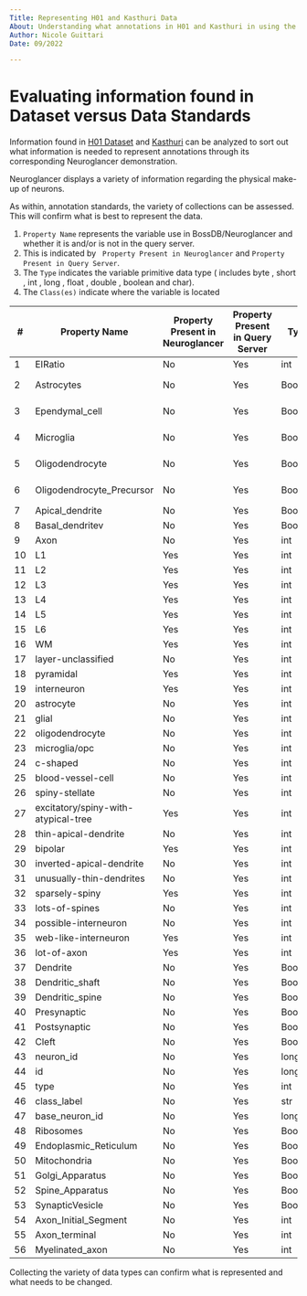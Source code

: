 ```yaml
---
Title: Representing H01 and Kasthuri Data 
About: Understanding what annotations in H01 and Kasthuri in using the draft standard, and can we represent the available annotations for other bossdb datasets (not yet in the connectomics query db) in the updated format. If not, evaluate what is missing that we need to add. 
Author: Nicole Guittari
Date: 09/2022

---
```


# Evaluating information found in Dataset versus Data Standards 

####  
Information found in [H01 Dataset](https://h01-release.storage.googleapis.com/explore.html) and [Kasthuri](https://bossdb.org/project/kasthuri2015) can be analyzed to sort out what information is needed to represent annotations through its corresponding Neuroglancer demonstration. 

Neuroglancer displays a variety of information regarding the physical make-up of neurons. 

As within, annotation standards, the variety of collections can be assessed. This will confirm what is best to represent the data.  

1. `Property Name` represents the variable use in BossDB/Neuroglancer and whether it is and/or is not in the query server. 
2. This is indicated by ` Property Present in Neuroglancer` and `Property Present in Query Server`. 
3. The `Type` indicates the variable primitive data type ( includes byte , short , int , long , float , double , boolean and char). 
4. The `Class(es)` indicate where the variable is located

| # | Property Name                   | Property Present in Neuroglancer         | Property Present in Query Server               | Type    | Class(es)   |
| - | ------------------------------- | ---------------------------------------- | ---------------------------------------- |------   | ------      |
| 1 | EIRatio                         | No                                       | Yes                                      | int     |  Cell           |
| 2 | Astrocytes                      | No                                       | Yes                                      | Boolean | Cell & Dendrite|
| 3 | Ependymal_cell                  | No                                       | Yes                                      | Boolean | Cell & Dendrite|
| 4 | Microglia                       | No                                       | Yes                                      | Boolean | Cell & Dendrite|
| 5 | Oligodendrocyte                 | No                                       | Yes                                      | Boolean | Cell & Dendrite|
| 6 | Oligodendrocyte_Precursor       | No                                       | Yes                                      | Boolean | Cell & Dendrite|
| 7 | Apical_dendrite                 | No                                       | Yes                                      | Boolean |        Dendrite|
| 8 | Basal_dendritev                 | No                                       | Yes                                      | Boolean |         Dendrite|
|9 | Axon                           | No                                      | Yes                                      |int | Axon |
|10 | L1                              | Yes                                      | Yes                                      | int | Cell | 
|11 | L2                              | Yes                                      | Yes                                      | int | Cell |
|12 | L3                              | Yes                                      | Yes                                      | int | Cell |
|13 | L4                              | Yes                                      | Yes                                      | int| Cell |
|14 | L5                              | Yes                                      | Yes                                      | int| Cell |
|15 | L6                              | Yes                                      | Yes                                      | int | Cell |
|16 | WM                              | Yes                                      | Yes                                      | int | Cell |
|17 | layer-unclassified              | No                                       | Yes                                      |int | Cell |
|18 | pyramidal                       | Yes                                      | Yes                                      |int | Cell |
|19 | interneuron                     | Yes                                      | Yes                                      |int | Cell |
|20 | astrocyte                       | No                                       | Yes                                      |int | Cell |
|21 | glial                           | No                                       | Yes                                      |int | Cell |
|22 | oligodendrocyte                 | No                                       | Yes                                      |int | Cell |
|23 | microglia/opc                   | No                                       | Yes                                      |int | Cell |
|24 | c-shaped                        | No                                       | Yes                                      | int | Cell |
|25 | blood-vessel-cell               | No                                       | Yes                                      | int | Cell |
|26 | spiny-stellate                  | No                                       | Yes                                      |int | Cell |
|27 | excitatory/spiny-with-atypical-tree| Yes                                   | Yes                                      |int | Cell |
|28 | thin-apical-dendrite            | No                                       | Yes                                      |int | Cell |
|29 | bipolar                         | Yes                                      | Yes                                      | int | Cell |
|30 | inverted-apical-dendrite        | No                                       | Yes                                      |int | Cell |
|31 | unusually-thin-dendrites        | No                                       | Yes                                      |int | Cell |
|32 | sparsely-spiny                  | Yes                                      | Yes                                      |int | Cell |
|33 | lots-of-spines                  | No                                       | Yes                                      |int | Cell |
|34 | possible-interneuron            | No                                       | Yes                                      |int | Cell |
|35 | web-like-interneuron            | Yes                                      | Yes                                      |int | Cell |
|36 | lot-of-axon                     | Yes                                      | Yes                                      |int | Cell |
|37 | Dendrite                        | No                                      | Yes                                       |Boolean |  Dendrite|
|38 | Dendritic_shaft                 | No                                      | Yes                                      |Boolean |   Dendrite|
|39 | Dendritic_spine                  | No                                      | Yes                                      |Boolean |   Dendrite|
|40 | Presynaptic                     | No                                      | Yes                                      |Boolean | Synapse|
|41 | Postsynaptic                    | No                                      | Yes                                      |Boolean |  Synapse|
|42| Cleft                            | No                                      | Yes                                      |Boolean | Synapse|
|43 | neuron_id                   | No                                      | Yes                                      |long_int | Synapse|
|44 | id                          | No                                      | Yes                                      |long_int | Synapse |
|45 | type                        | No                                      | Yes                                      |int | Synapse |
|46 | class_label                 | No                                      | Yes                                      |str | Synapse |
|47 | base_neuron_id              | No                                      | Yes                                      |long_int | Synapse |
|48 | Ribosomes                       | No                                      | Yes                                      |Boolean | Organelle|
|49 | Endoplasmic_Reticulum           | No                                      | Yes                                      |Boolean | Organelle|
|50 | Mitochondria                     | No                                      | Yes                                      |Boolean | Organelle|
|51 | Golgi_Apparatus                 | No                                      | Yes                                      |Boolean | Organelle|
|52 | Spine_Apparatus                 | No                                      | Yes                                      |Boolean | Organelle|
|53 | SynapticVesicle                | No                                      | Yes                                      |Boolean | Organelle|
|54 | Axon_Initial_Segment             | No                                      | Yes                                      |int | Axon |
|55 | Axon_terminal                    | No                                      | Yes                                      |int | Axon |
|56 | Myelinated_axon                  | No                                      | Yes                                      |int | Axon |




Collecting the variety of data types can confirm what is represented and what needs to be changed. 






